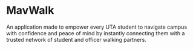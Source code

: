 # MavWalk
An application made to empower every UTA student to navigate campus with confidence and peace of mind by instantly connecting them with a trusted network of student and officer walking partners.
